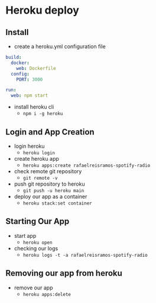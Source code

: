 # Heroku deploy

## Install

- create a heroku.yml configuration file

```yml
build:
  docker:
    web: Dockerfile
  config:
    PORT: 3000

run:
  web: npm start
```

- install heroku cli
  - `npm i -g heroku`

## Login and App Creation

- login heroku
  - `heroku login`
- create heroku app
  - `heroku apps:create rafaelreisramos-spotify-radio`
- check remote git repository
  - `git remote -v`
- push git repository to heroku
  - `git push -u heroku main`
- deploy our app as a container
  - `heroku stack:set container`

## Starting Our App

- start app
  - `heroku open`
- checking our logs
  - `heroku logs -t -a rafaelreisramos-spotify-radio`

## Removing our app from heroku

- remove our app
  - `heroku apps:delete`
